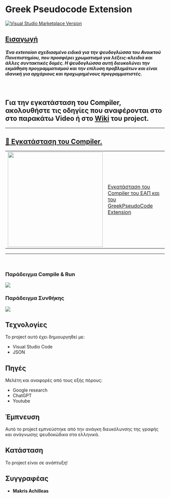 # Greek Pseudocode Extension

[![Visual Studio Marketplace Version](https://img.shields.io/visual-studio-marketplace/v/greekpseudocode.greekpseudocode)](https://marketplace.visualstudio.com/items?itemName=greekpseudocode.greekpseudocode)

<h2><u> Εισαγωγή</u></h2>
<h5> Ένα extension σχεδιασμένο ειδικά για την ψευδογλώσσα του Ανοικτού Πανεπιστημίου, που προσφέρει χρωματισμό για λέξεις-κλειδιά και άλλες συντακτικές δομές. Η ψευδογλώσσα αυτή διευκολύνει την εκμάθηση προγραμματισμού και την επίλυση προβλημάτων και είναι ιδανική για αρχάριους και προχωρημένους προγραμματιστές.</h5>

</br>

## Για την εγκατάσταση του Compiler, ακολουθήστε τις οδηγίες που αναφέρονται στο στο παρακάτω Video ή στο [Wiki](https://github.com/AchilleasMakris/vscode-pseudocode-extension/wiki) του project. 

---

<h2> <u>💾  Εγκατάσταση του Compiler.</u> </h2>

<table><tr><td><a href="https://youtu.be/bGu54aX8jwU"><img width="300px" src="https://i.imgur.com/wfGwc43.png"></a></td>
<td><a href="https://youtu.be/bGu54aX8jwU">Εγκατάσταση του Compiler του ΕΑΠ και του GreekPseudoCode Extension</a><br/></td></tr></table

---
---
</br>

### Παράδειγμα Compile & Run
![](https://i.imgur.com/FdbcR69.gif)

### Παράδειγμα Συνθήκης
![](https://i.imgur.com/v33yVRq.gif)


## Τεχνολογίες

Το project αυτό έχει δημιουργηθεί με:

- Visual Studio Code
- JSON

## Πηγές

Μελέτη και αναφορές από τους εξής πόρους:

- Google research
- ChatGPT
- Youtube

## Έμπνευση

Αυτό το project εμπνεύστηκε από την ανάγκη διευκόλυνσης της γραφής και ανάγνωσης ψευδοκώδικα στα ελληνικά.

## Κατάσταση

Το project είναι σε ανάπτυξη!

## Συγγραφέας

- **Makris Achilleas**
